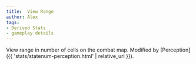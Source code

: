 ```yaml
---
title:  View Range
author: Alex
tags:
- Derived Stats
- gameplay details
---                               
```






View range in number of cells on the combat map. Modified by [Perception]({{ 'stats/statenum-perception.html' | relative_url }}).


